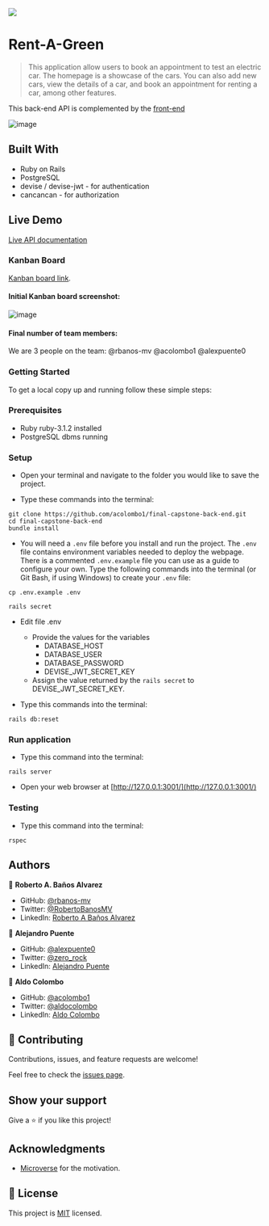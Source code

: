 ![](https://img.shields.io/badge/Microverse-blueviolet)

# Rent-A-Green

> This application allow users to book an appointment to test an electric car. The homepage is a showcase of the cars. You can also add new cars, view the details of a car, and book an appointment for renting a car, among other features.

This back-end API is complemented by the [front-end](https://github.com/alexpuente0/final-capstone-frontend)

![image](https://user-images.githubusercontent.com/100373071/192989439-7b28aeab-661a-403d-b4bb-02d14fef39ef.png)

## Built With

- Ruby on Rails
- PostgreSQL
- devise / devise-jwt - for authentication
- cancancan - for authorization

## Live Demo

[Live API documentation](https://rent-a-green.herokuapp.com)

### Kanban Board
[Kanban board link](https://github.com/users/alexpuente0/projects/4).

#### Initial Kanban board screenshot:
![image](https://user-images.githubusercontent.com/99830261/190246424-1644dd8b-a0c9-45d5-b794-06fa6666a8e4.png)

#### Final number of team members:

We are 3 people on the team:
@rbanos-mv
@acolombo1
@alexpuente0

### Getting Started

To get a local copy up and running follow these simple steps:

### Prerequisites

- Ruby ruby-3.1.2 installed
- PostgreSQL dbms running

### Setup

- Open your terminal and navigate to the folder you would like to save the project.

- Type these commands into the terminal:

```
git clone https://github.com/acolombo1/final-capstone-back-end.git
cd final-capstone-back-end
bundle install
```

- You will need a `.env` file before you install and run the project. The `.env` file contains environment variables needed to deploy the webpage. There is a commented `.env.example` file you can use as a guide to configure your own. Type the following commands into the terminal (or Git Bash, if using Windows) to create your `.env` file:

```
cp .env.example .env

rails secret
```

- Edit file .env

  - Provide the values for the variables
    - DATABASE_HOST
    - DATABASE_USER
    - DATABASE_PASSWORD
    - DEVISE_JWT_SECRET_KEY
  - Assign the value returned by the `rails secret` to DEVISE_JWT_SECRET_KEY.

- Type this commands into the terminal:

```
rails db:reset
```

### Run application

- Type this command into the terminal:

```
rails server
```

- Open your web browser at [http://127.0.0.1:3001/](http://127.0.0.1:3001/)

### Testing

- Type this command into the terminal:

```
rspec
```

## Authors

👤 **Roberto A. Baños Alvarez**

- GitHub: [@rbanos-mv](https://github.com/rbanos-mv)
- Twitter: [@RobertoBanosMV](https://twitter.com/RobertoBanosMV)
- LinkedIn: [Roberto A Baños Alvarez](https://linkedin.com/in/roberto-a-baños-alvarez-500766234)

👤 **Alejandro Puente**

- GitHub: [@alexpuente0](https://github.com/alexpuente0)
- Twitter: [@zero_rock](https://twitter.com/zero_rock)
- LinkedIn: [Alejandro Puente](https://www.linkedin.com/in/alex-puente-farias/)

👤 **Aldo Colombo**

- GitHub: [@acolombo1](https://github.com/acolombo1)
- Twitter: [@aldocolombo](https://twitter.com/aldocolombo)
- LinkedIn: [Aldo Colombo](https://www.linkedin.com/in/aldo-colombo-2156009)

## 🤝 Contributing

Contributions, issues, and feature requests are welcome!

Feel free to check the [issues page](../../issues/).

## Show your support

Give a ⭐️ if you like this project!

## Acknowledgments

- [Microverse](https://www.microverse.org/) for the motivation.

## 📝 License

This project is [MIT](./MIT.md) licensed.
